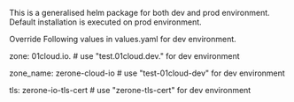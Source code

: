 This is a generalised  helm package for both dev and prod environment. Default installation is executed on prod  environment. 

Override Following values in values.yaml for dev environment.

zone: 01cloud.io.    # use "test.01cloud.dev."  for dev environment

zone_name: zerone-cloud-io   # use "test-01cloud-dev"  for dev environment

tls: zerone-io-tls-cert # use "zerone-tls-cert" for dev  environment


